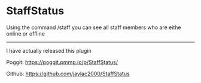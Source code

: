 # StaffStatus

Using the command /staff you can see all staff members who are eithe online or offline

-------------------------------------------------

I have actually released this plugin

Poggit: https://poggit.pmmp.io/p/StaffStatus/

Github: https://github.com/jaylac2000/StaffStatus
